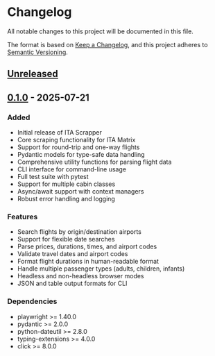 # Changelog

All notable changes to this project will be documented in this file.

The format is based on [Keep a Changelog](https://keepachangelog.com/en/1.0.0/),
and this project adheres to [Semantic Versioning](https://semver.org/spec/v2.0.0.html).

## [Unreleased]

## [0.1.0] - 2025-07-21

### Added
- Initial release of ITA Scrapper
- Core scraping functionality for ITA Matrix
- Support for round-trip and one-way flights
- Pydantic models for type-safe data handling
- Comprehensive utility functions for parsing flight data
- CLI interface for command-line usage
- Full test suite with pytest
- Support for multiple cabin classes
- Async/await support with context managers
- Robust error handling and logging

### Features
- Search flights by origin/destination airports
- Support for flexible date searches
- Parse prices, durations, times, and airport codes
- Validate travel dates and airport codes
- Format flight durations in human-readable format
- Handle multiple passenger types (adults, children, infants)
- Headless and non-headless browser modes
- JSON and table output formats for CLI

### Dependencies
- playwright >= 1.40.0
- pydantic >= 2.0.0  
- python-dateutil >= 2.8.0
- typing-extensions >= 4.0.0
- click >= 8.0.0

[Unreleased]: https://github.com/yourusername/ita-scrapper/compare/v0.1.0...HEAD
[0.1.0]: https://github.com/yourusername/ita-scrapper/releases/tag/v0.1.0

